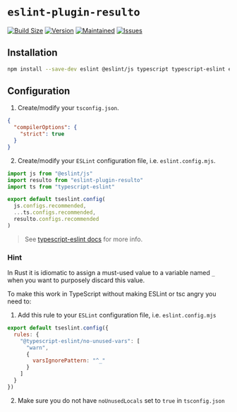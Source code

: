 # `eslint-plugin-resulto`

[![Build Size](https://img.shields.io/bundlephobia/minzip/eslint-plugin-resulto?label=bundle%20size&style=flat&colorA=000000&colorB=000000)](https://bundlephobia.com/package/eslint-plugin-resulto)
[![Version](https://img.shields.io/npm/v/eslint-plugin-resulto?style=flat&colorA=000000&colorB=000000)](https://www.npmjs.com/package/eslint-plugin-resulto)
[![Maintained](https://img.shields.io/maintenance/yes/2024?style=flat&colorA=000000&colorB=000000)](https://github.com/adjsky/resulto/commits/master)
[![Issues](https://img.shields.io/github/issues/adjsky/resulto?style=flat&colorA=000000&colorB=000000)](https://github.com/adjsky/resulto/issues)

## Installation

```bash
npm install --save-dev eslint @eslint/js typescript typescript-eslint eslint-plugin-resulto
```

## Configuration

1. Create/modify your `tsconfig.json`.

```json
{
  "compilerOptions": {
    "strict": true
  }
}
```

2. Create/modify your `ESLint` configuration file, i.e. `eslint.config.mjs`.

```js
import js from "@eslint/js"
import resulto from "eslint-plugin-resulto"
import ts from "typescript-eslint"

export default tseslint.config(
  js.configs.recommended,
  ...ts.configs.recommended,
  resulto.configs.recommended
)
```

> See [typescript-eslint docs](https://typescript-eslint.io/getting-started/)
> for more info.

### Hint

In Rust it is idiomatic to assign a must-used value to a variable named `_` when
you want to purposely discard this value.

To make this work in TypeScript without making ESLint or tsc angry you need to:

1. Add this rule to your `ESLint` configuration file, i.e. `eslint.config.mjs`

```js
export default tseslint.config({
  rules: {
    "@typescript-eslint/no-unused-vars": [
      "warn",
      {
        varsIgnorePattern: "^_"
      }
    ]
  }
})
```

2. Make sure you do not have `noUnusedLocals` set to `true` in `tsconfig.json`
